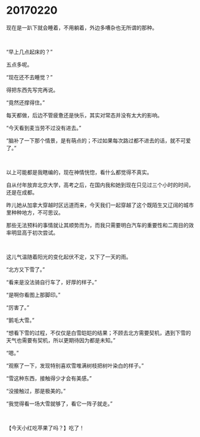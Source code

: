 # 20170220

现在是一趴下就会睡着，不用躺着，外边多嘈杂也无所谓的那种。

<br/>

“早上几点起床的？”

五点多呢。

“现在还不去睡觉？”

得把东西先写完再说。

“竟然还撑得住。”

每天都做，后边不管疲惫还是快乐，其实对常态并没有太大的影响。

“今天看到麦当劳不过没有进去。”

“脑补了一下那个情景，是有萌点的；不过如果每次路过都不进去的话，就不可爱了。”

<br/>

以上可能都是我瞎编的，现在神情恍惚，看什么都觉得不真实。

自从付年放弃北京大学，高考之后，在国内我和她到现在只见过三个小时的时间，还是在成都。

昨儿她从加拿大穿越时区远道而来，今天我们一起穿越了这个既陌生又辽阔的城市里种种地方，不可思议。

那些无法预料的事情就让其顺势而为，而我只需要明白汽车的重要性和二周目的效率明显高于初次尝试。

<br/>

这儿气温随着阳光的变化起伏不定，又下了一天的雨。

“北方又下雪了。”

“看来是没法骑自行车了，好厚的样子。”

“是啊你看图上那脚印。”

“厉害了。”

“鹅毛大雪。”

“想看下雪的过程，不仅仅是白雪皑皑的结果；不顾去北方需要契机，遇到下雪的天气也需要有契机，所以更期待因为都是未知。”

“嗯。”

“观察了一下，发现特别喜欢雪堆满树枝把树叶染白的样子。”

“雪这种东西，接触得少才会有美感。”

“没接触过，那是极美的。”

“我觉得看一场大雪就够了，看它一阵子就走。”

<br/>

【今天小红吃苹果了吗？】吃了！